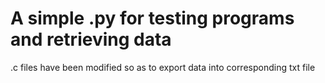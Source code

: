 # A simple .py for testing programs and retrieving data

.c files have been modified so as to export data into corresponding txt file
